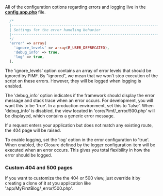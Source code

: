 All of the configuration options regarding errors and logging live in the **[config.app.php](https://github.com/gjerokrsteski/pimf-blog/blob/master/app/config.app.php)** file.

```php
  /*
  |------------------------------------------------------------------------
  | Settings for the error handling behavior
  |------------------------------------------------------------------------
  */
  'error' => array(
    'ignore_levels' => array(E_USER_DEPRECATED),
    'debug_info' => true,
  	'log' => true,
  ),
```

The 'ignore_levels' option contains an array of error levels that should be ignored by PIMF. By "ignored", we mean that we won't stop execution
of the script on these errors. However, they will be logged when logging is enabled.

The 'debug_info' option indicates if the framework should display the error message and stack trace when an error occurs. For development, you
will want this to be 'true'. In a production environment, set this to 'false'. When 'debug_info' is disabled, the view located in 'core/Pimf/_error/500.php' will be displayed, which contains a generic error message.

If a request enters your application but does not match any existing route, the 404 page will be raised.

To enable logging, set the 'log' option in the error configuration to 'true'. When enabled, the Closure defined by the logger configuration
item will be executed when an error occurs. This gives you total flexibility in how the error should be logged.

### Custom 404 and 500 pages
If you want to customize the the 404 or 500 view, just override it by creating a clone of it at you application like 'app/MyFirstBlog/_error/500.php'.